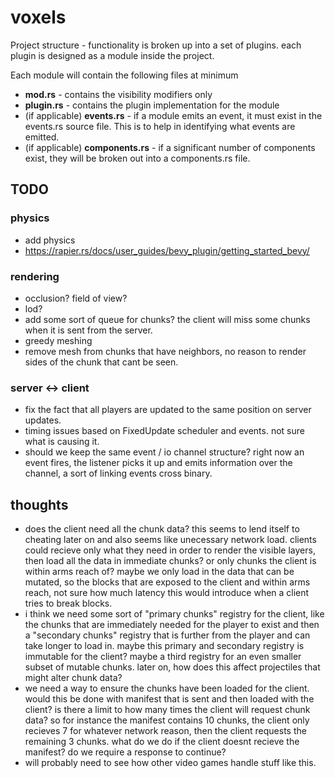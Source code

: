 # voxels

Project structure - functionality is broken up into a set of plugins.
each plugin is designed as a module inside the project.

Each module will contain the following files at minimum
- **mod.rs** - contains the visibility modifiers only
- **plugin.rs** - contains the plugin implementation for the module
- (if applicable) **events.rs** - if a module emits an event, it must exist in the events.rs source file. This is to help in identifying what events are emitted.
- (if applicable) **components.rs** - if a significant number of components exist, they will be broken out into a components.rs file.

## TODO
  ### physics
  - add physics
  - https://rapier.rs/docs/user_guides/bevy_plugin/getting_started_bevy/
  ### rendering
  - occlusion? field of view?
  - lod?
  - add some sort of queue for chunks? the client will miss some chunks when it is sent from the server.
  - greedy meshing
  - remove mesh from chunks that have neighbors, no reason to render sides of the chunk that cant be seen.
  ### server <-> client
  - fix the fact that all players are updated to the same position on server updates.
  - timing issues based on FixedUpdate scheduler and events. not sure what is causing it.
  - should we keep the same event / io channel structure? right now an event fires, the listener picks it up and emits information over the channel, a sort of linking events cross binary.

## thoughts
- does the client need all the chunk data? this seems to lend itself to cheating later on and also seems like unecessary network load. clients could recieve only what they need in order to render the visible layers, then load all the data in immediate chunks? or only chunks the client is within arms reach of? maybe we only load in the data that can be mutated, so the blocks that are exposed to the client and within arms reach, not sure how much latency this would introduce when a client tries to break blocks.
- i think we need some sort of "primary chunks" registry for the client, like the chunks that are immediately needed for the player to exist and then a "secondary chunks" registry that is further from the player and can take longer to load in. maybe this primary and secondary registry is immutable for the client? maybe a third registry for an even smaller subset of mutable chunks. later on, how does this affect projectiles that might alter chunk data?
- we need a way to ensure the chunks have been loaded for the client. would this be done with manifest that is sent and then loaded with the client? is there a limit to how many times the client will request chunk data? so for instance the manifest contains 10 chunks, the client only recieves 7 for whatever network reason, then the client requests the remaining 3 chunks. what do we do if the client doesnt recieve the manifest? do we require a response to continue?
- will probably need to see how other video games handle stuff like this.